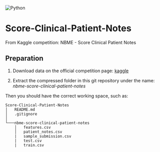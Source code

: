 ![Python](https://img.shields.io/badge/python-3.9-blue.svg)


# Score-Clinical-Patient-Notes
From Kaggle competition: NBME - Score Clinical Patient Notes


## Preparation
 1. Download data on the official competition page: [kaggle](https://www.kaggle.com/c/nbme-score-clinical-patient-notes/data)

 2. Extract the compressed folder in this git repository under the name: *nbme-score-clinical-patient-notes*

Then you should have the correct working space, such as:
```
Score-Clinical-Patient-Notes
│   README.md
│   .gitignore    
│
└───nbme-score-clinical-patient-notes
    │   features.csv
    │   patient_notes.csv
    |   sample_submission.csv
    |   test.csv
    |   train.csv
```
